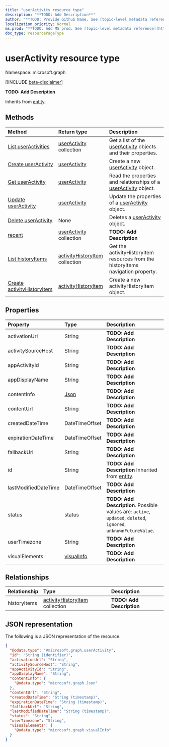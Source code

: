 ```yaml
---
title: "userActivity resource type"
description: "**TODO: Add Description**"
author: "**TODO: Provide Github Name. See [topic-level metadata reference](https://msgo.azurewebsites.net/add/document/guidelines/metadata.html#topic-level-metadata)**"
localization_priority: Normal
ms.prod: "**TODO: Add MS prod. See [topic-level metadata reference](https://msgo.azurewebsites.net/add/document/guidelines/metadata.html#topic-level-metadata)**"
doc_type: resourcePageType
---
```


# userActivity resource type

Namespace: microsoft.graph

[!INCLUDE [beta-disclaimer](../../includes/beta-disclaimer.md)]

**TODO: Add Description**


Inherits from [entity](../resources/entity.md).

## Methods
|Method|Return type|Description|
|:---|:---|:---|
|[List userActivities](../api/useractivity-list.md)|[userActivity](../resources/useractivity.md) collection|Get a list of the [userActivity](../resources/useractivity.md) objects and their properties.|
|[Create userActivity](../api/useractivity-create.md)|[userActivity](../resources/useractivity.md)|Create a new [userActivity](../resources/useractivity.md) object.|
|[Get userActivity](../api/useractivity-get.md)|[userActivity](../resources/useractivity.md)|Read the properties and relationships of a [userActivity](../resources/useractivity.md) object.|
|[Update userActivity](../api/useractivity-update.md)|[userActivity](../resources/useractivity.md)|Update the properties of a [userActivity](../resources/useractivity.md) object.|
|[Delete userActivity](../api/useractivity-delete.md)|None|Deletes a [userActivity](../resources/useractivity.md) object.|
|[recent](../api/useractivity-recent.md)|[userActivity](../resources/useractivity.md) collection|**TODO: Add Description**|
|[List historyItems](../api/useractivity-list-historyitems.md)|[activityHistoryItem](../resources/activityhistoryitem.md) collection|Get the activityHistoryItem resources from the historyItems navigation property.|
|[Create activityHistoryItem](../api/useractivity-post-historyitems.md)|[activityHistoryItem](../resources/activityhistoryitem.md)|Create a new activityHistoryItem object.|

## Properties
|Property|Type|Description|
|:---|:---|:---|
|activationUrl|String|**TODO: Add Description**|
|activitySourceHost|String|**TODO: Add Description**|
|appActivityId|String|**TODO: Add Description**|
|appDisplayName|String|**TODO: Add Description**|
|contentInfo|[Json](../resources/json.md)|**TODO: Add Description**|
|contentUrl|String|**TODO: Add Description**|
|createdDateTime|DateTimeOffset|**TODO: Add Description**|
|expirationDateTime|DateTimeOffset|**TODO: Add Description**|
|fallbackUrl|String|**TODO: Add Description**|
|id|String|**TODO: Add Description** Inherited from [entity](../resources/entity.md).|
|lastModifiedDateTime|DateTimeOffset|**TODO: Add Description**|
|status|status|**TODO: Add Description**. Possible values are: `active`, `updated`, `deleted`, `ignored`, `unknownFutureValue`.|
|userTimezone|String|**TODO: Add Description**|
|visualElements|[visualInfo](../resources/visualinfo.md)|**TODO: Add Description**|

## Relationships
|Relationship|Type|Description|
|:---|:---|:---|
|historyItems|[activityHistoryItem](../resources/activityhistoryitem.md) collection|**TODO: Add Description**|

## JSON representation
The following is a JSON representation of the resource.
<!-- {
  "blockType": "resource",
  "keyProperty": "id",
  "@odata.type": "microsoft.graph.userActivity",
  "baseType": "microsoft.graph.entity",
  "openType": false
}
-->
``` json
{
  "@odata.type": "#microsoft.graph.userActivity",
  "id": "String (identifier)",
  "activationUrl": "String",
  "activitySourceHost": "String",
  "appActivityId": "String",
  "appDisplayName": "String",
  "contentInfo": {
    "@odata.type": "microsoft.graph.Json"
  },
  "contentUrl": "String",
  "createdDateTime": "String (timestamp)",
  "expirationDateTime": "String (timestamp)",
  "fallbackUrl": "String",
  "lastModifiedDateTime": "String (timestamp)",
  "status": "String",
  "userTimezone": "String",
  "visualElements": {
    "@odata.type": "microsoft.graph.visualInfo"
  }
}
```

